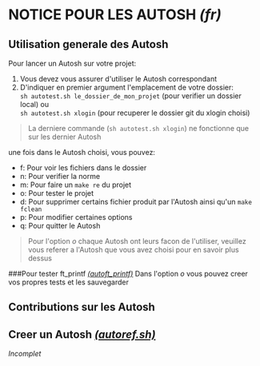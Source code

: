 **NOTICE POUR LES AUTOSH** *(fr)*
=================================
Utilisation generale des Autosh
---------------------------
Pour lancer un Autosh sur votre projet:

1. Vous devez vous assurer d'utiliser le Autosh correspondant  
2. D'indiquer en premier argument l'emplacement de votre dossier:  
`sh autotest.sh le_dossier_de_mon_projet` (pour verifier un dossier local) ou  
`sh autotest.sh xlogin` (pour recuperer le dossier git du xlogin choisi)  

> La derniere commande (`sh autotest.sh xlogin`) ne fonctionne que sur les dernier Autosh

une fois dans le Autosh choisi, vous pouvez:  

* f: Pour voir les fichiers dans le dossier
* n: Pour verifier la norme
* m: Pour faire un `make re` du projet
* o: Pour tester le projet
* d: Pour supprimer certains fichier produit par l'Autosh ainsi qu'un `make fclean`
* p: Pour modifier certaines options
* q: Pour quitter le Autosh

> Pour l'option *o* chaque Autosh ont leurs facon de l'utiliser, veuillez vous referer a l'Autosh que vous avez choisi pour en savoir plus dessus

###Pour tester ft_printf [*(autoft_printf)*][autoft_printf]
Dans l'option *o* vous pouvez creer vos propres tests et les sauvegarder

Contributions sur les Autosh
----------------------------

Creer un Autosh [*(autoref.sh)*][autoref]
---------------

*Incomplet*

[autoft_printf]: https://github.com/clegrand/autosh "Lien vers le fichier autoft_printf.sh"
[autoref]: https://github.com/clegrand/autosh "Lien vers le fichier Autosh de reference"
